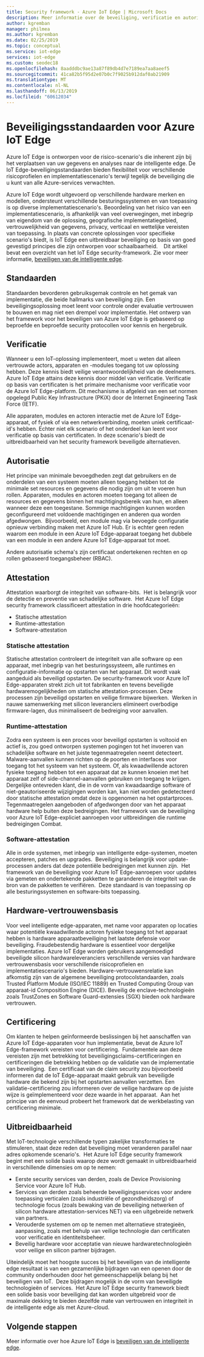 ```yaml
---
title: Security framework - Azure IoT Edge | Microsoft Docs
description: Meer informatie over de beveiliging, verificatie en autorisatie-normen die zijn gebruikt voor het ontwikkelen van Azure IoT Edge en moeten worden beschouwd als u uw oplossing ontwerpt
author: kgremban
manager: philmea
ms.author: kgremban
ms.date: 02/25/2019
ms.topic: conceptual
ms.service: iot-edge
services: iot-edge
ms.custom: seodec18
ms.openlocfilehash: 8aadddbc9ae13a87f89db4d7e7189ea7aa8aeef5
ms.sourcegitcommit: 41ca82b5f95d2e07b0c7f9025b912daf0ab21909
ms.translationtype: MT
ms.contentlocale: nl-NL
ms.lasthandoff: 06/13/2019
ms.locfileid: "60612034"
---
```

# <a name="security-standards-for-azure-iot-edge"></a>Beveiligingsstandaarden voor Azure IoT Edge

Azure IoT Edge is ontworpen voor de risico-scenario's die inherent zijn bij het verplaatsen van uw gegevens en analyses naar de intelligente edge. De IoT Edge-beveiligingsstandaarden bieden flexibiliteit voor verschillende risicoprofielen en implementatiescenario's terwijl tegelijk de beveiliging die u kunt van alle Azure-services verwachten. 

Azure IoT Edge wordt uitgevoerd op verschillende hardware merken en modellen, ondersteunt verschillende besturingssystemen en van toepassing is op diverse implementatiescenario's. Beoordeling van het risico van een implementatiescenario, is afhankelijk van veel overwegingen, met inbegrip van eigendom van de oplossing, geografische implementatiegebied, vertrouwelijkheid van gegevens, privacy, verticaal en wettelijke vereisten van toepassing. In plaats van concrete oplossingen voor specifieke scenario's biedt, is IoT Edge een uitbreidbaar beveiliging op basis van goed gevestigd principes die zijn ontworpen voor schaalbaarheid. 
 
Dit artikel bevat een overzicht van het IoT Edge security-framework. Zie voor meer informatie, [beveiligen van de intelligente edge](https://azure.microsoft.com/blog/securing-the-intelligent-edge/).

## <a name="standards"></a>Standaarden

Standaarden bevorderen gebruiksgemak controle en het gemak van implementatie, die beide hallmarks van beveiliging zijn. Een beveiligingsoplossing moet leent voor controle onder evaluatie vertrouwen te bouwen en mag niet een drempel voor implementatie. Het ontwerp van het framework voor het beveiligen van Azure IoT Edge is gebaseerd op beproefde en beproefde security protocollen voor kennis en hergebruik. 

## <a name="authentication"></a>Verificatie

Wanneer u een IoT-oplossing implementeert, moet u weten dat alleen vertrouwde actors, apparaten en -modules toegang tot uw oplossing hebben. Deze kennis biedt veilige verantwoordelijkheid van de deelnemers. Azure IoT Edge attains deze kennis door middel van verificatie. Verificatie op basis van certificaten is het primaire mechanisme voor verificatie voor de Azure IoT Edge-platform. Dit mechanisme is afgeleid van een set normen opgelegd Public Key Infrastructure (PKiX) door de Internet Engineering Task Force (IETF).     

Alle apparaten, modules en actoren interactie met de Azure IoT Edge-apparaat, of fysiek of via een netwerkverbinding, moeten uniek certificaat-id's hebben. Echter niet elk scenario of het onderdeel kan leent voor verificatie op basis van certificaten. In deze scenario's biedt de uitbreidbaarheid van het security framework beveiligde alternatieven. 

## <a name="authorization"></a>Autorisatie

Het principe van minimale bevoegdheden zegt dat gebruikers en de onderdelen van een systeem moeten alleen toegang hebben tot de minimale set resources en gegevens die nodig zijn om uit te voeren hun rollen. Apparaten, modules en actoren moeten toegang tot alleen de resources en gegevens binnen het machtigingsbereik van hun, en alleen wanneer deze een toegestane. Sommige machtigingen kunnen worden geconfigureerd met voldoende machtigingen en anderen qua worden afgedwongen.  Bijvoorbeeld, een module mag via bevoegde configuratie opnieuw verbinding maken met Azure IoT Hub. Er is echter geen reden waarom een module in een Azure IoT Edge-apparaat toegang het dubbele van een module in een andere Azure IoT Edge-apparaat tot moet.

Andere autorisatie schema's zijn certificaat ondertekenen rechten en op rollen gebaseerd toegangsbeheer (RBAC). 

## <a name="attestation"></a>Attestation

Attestation waarborgt de integriteit van software-bits.  Het is belangrijk voor de detectie en preventie van schadelijke software.  Het Azure IoT Edge security framework classificeert attestation in drie hoofdcategorieën:

* Statische attestation
* Runtime-attestation
* Software-attestation

### <a name="static-attestation"></a>Statische attestation

Statische attestation controleert de integriteit van alle software op een apparaat, met inbegrip van het besturingssysteem, alle runtimes en configuratie-informatie op opstarten van het apparaat. Dit wordt vaak aangeduid als beveiligd opstarten. De security-framework voor Azure IoT Edge-apparaten strekt zich uit tot fabrikanten en tevens beveiligde hardwaremogelijkheden om statische attestation-processen. Deze processen zijn beveiligd opstarten en veilige firmware bijwerken.  Werken in nauwe samenwerking met silicon leveranciers elimineert overbodige firmware-lagen, dus minimaliseert de bedreiging voor aanvallen. 

### <a name="runtime-attestation"></a>Runtime-attestation

Zodra een systeem is een proces voor beveiligd opstarten is voltooid en actief is, zou goed ontworpen systemen pogingen tot het invoeren van schadelijke software en het juiste tegenmaatregelen neemt detecteert. Malware-aanvallen kunnen richten op de poorten en interfaces voor toegang tot het systeem van het systeem. Of, als kwaadwillende actoren fysieke toegang hebben tot een apparaat dat ze kunnen knoeien met het apparaat zelf of side-channel-aanvallen gebruiken om toegang te krijgen. Dergelijke ontevreden klant, die in de vorm van kwaadaardige software of niet-geautoriseerde wijzigingen worden kan, kan niet worden gedetecteerd door statische attestation omdat deze is opgenomen na het opstartproces. Tegenmaatregelen aangeboden of afgedwongen door van het apparaat hardware help buiten deze bedreigingen.  Het framework van de beveiliging voor Azure IoT Edge-expliciet aanroepen voor uitbreidingen die runtime bedreigingen Combat.  

### <a name="software-attestation"></a>Software-attestation

Alle in orde systemen, met inbegrip van intelligente edge-systemen, moeten accepteren, patches en upgrades.  Beveiliging is belangrijk voor update-processen anders dat deze potentiële bedreigingen met kunnen zijn.  Het framework van de beveiliging voor Azure IoT Edge-aanroepen voor updates via gemeten en ondertekende pakketten te garanderen de integriteit van de bron van de pakketten te verifiëren.  Deze standaard is van toepassing op alle besturingssystemen en software-bits toepassing. 

## <a name="hardware-root-of-trust"></a>Hardware-vertrouwensbasis

Voor veel intelligente edge-apparaten, met name voor apparaten op locaties waar potentiële kwaadwillende actoren fysieke toegang tot het apparaat hebben is hardware apparaatbeveiliging het laatste defensie voor beveiliging. Fraudebestendig hardware is essentieel voor dergelijke implementaties. Azure IoT Edge worden gebruikers aangemoedigd beveiligde silicon hardwareleveranciers verschillende versies van hardware vertrouwensbasis voor verschillende risicoprofielen en implementatiescenario's bieden. Hardware-vertrouwensrelatie kan afkomstig zijn van de algemene beveiliging protocolstandaarden, zoals Trusted Platform Module (ISO/IEC 11889) en Trusted Computing Group van apparaat-id Composition Engine (DICE). Beveilig de enclave-technologieën zoals TrustZones en Software Guard-extensies (SGX) bieden ook hardware vertrouwen. 

## <a name="certification"></a>Certificering

Om klanten te helpen geïnformeerde beslissingen bij het aanschaffen van Azure IoT Edge-apparaten voor hun implementatie, bevat de Azure IoT Edge-framework vereisten voor certificering.  Fundamentele aan deze vereisten zijn met betrekking tot beveiligingsclaims-certificeringen en certificeringen die betrekking hebben op de validatie van de implementatie van beveiliging.  Een certificaat van de claim security zou bijvoorbeeld informeren dat de IoT Edge-apparaat maakt gebruik van beveiligde hardware die bekend zijn bij het opstarten aanvallen verzetten. Een validatie-certificering zou informeren over de veilige hardware op de juiste wijze is geïmplementeerd voor deze waarde in het apparaat.  Aan het principe van de eenvoud probeert het framework dat de werkbelasting van certificering minimale.   

## <a name="extensibility"></a>Uitbreidbaarheid

Met IoT-technologie verschillende typen zakelijke transformaties te stimuleren, staat deze reden dat beveiliging moet veranderen parallel naar adres opkomende scenario's.  Het Azure IoT Edge security framework begint met een solide basis waarop deze wordt gemaakt in uitbreidbaarheid in verschillende dimensies om op te nemen: 

* Eerste security services van derden, zoals de Device Provisioning Service voor Azure IoT Hub.
* Services van derden zoals beheerde beveiligingsservices voor andere toepassing verticalen (zoals industriële of gezondheidszorg) of technologie focus (zoals bewaking van de beveiliging netwerken of silicon hardware attestation-services NET) via een uitgebreide netwerk van partners.
* Verouderde systemen om op te nemen met alternatieve strategieën, aanpassing, zoals met behulp van veilige technologie dan certificaten voor verificatie en identiteitsbeheer.
* Beveilig hardware voor acceptatie van nieuwe hardwaretechnologieën voor veilige en silicon partner bijdragen.

Uiteindelijk moet het hoogste succes bij het beveiligen van de intelligente edge resultaat is van een gezamenlijke bijdragen van een openen door de community onderhouden door het gemeenschappelijk belang bij het beveiligen van IoT.  Deze bijdragen mogelijk in de vorm van beveiligde technologieën of services.  Het Azure IoT Edge security framework biedt een solide basis voor beveiliging dat kan worden uitgebreid voor de maximale dekking te bieden dezelfde mate van vertrouwen en integriteit in de intelligente edge als met Azure-cloud.  

## <a name="next-steps"></a>Volgende stappen

Meer informatie over hoe Azure IoT Edge is [beveiligen van de intelligente edge](https://azure.microsoft.com/blog/securing-the-intelligent-edge/).
